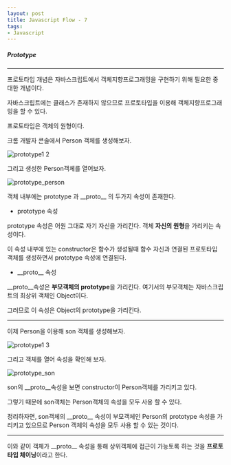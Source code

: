 ```yaml
---
layout: post
title: Javascript Flow - 7
tags:
- Javascript
---
```




##### Prototype

---

프로토타입 개념은 자바스크립트에서 객체지향프로그래밍을 구현하기 위해 필요한 중대한 개념이다.

자바스크립트에는 클래스가 존재하지 않으므로 프로토타입을 이용해 객체지향프로그래밍을 할 수 있다.



프로토타입은 객체의 원형이다. 

크롬 개발자 콘솔에서 Person 객체를 생성해보자.

![prototype1 2](https://user-images.githubusercontent.com/28145780/44890546-ad681c80-ad15-11e8-8118-38024a339d92.png)

그리고 생성한 Person객체를 열어보자.

![prototype_person](https://user-images.githubusercontent.com/28145780/44890463-58c4a180-ad15-11e8-930b-caf4ffb80a94.png)

객체 내부에는 prototype 과 \_\_proto\__ 의 두가지 속성이 존재한다.

* prototype 속성

prototype 속성은 어원 그대로 자기 자신을 가리킨다. 객체 **자신의 원형**을 가리키는 속성이다.

이 속성 내부에 있는 constructor은 함수가 생성될때 함수 자신과 연결된 프로토타입 객체를 생성하면서 prototype 속성에 연결된다.

* \_\_proto\__ 속성

 \_\_proto\__속성은 **부모객체의 prototype**을 가리킨다. 여기서의 부모객체는 자바스크립트의 최상위 객체인 Object이다. 

그러므로 이 속성은 Object의 prototype을 가리킨다.





---

이제 Person을 이용해 son 객체를 생성해보자.

![prototype1 3](https://user-images.githubusercontent.com/28145780/44890570-c4a70a00-ad15-11e8-9c56-75193e63e212.png)

그리고 객체를 열어 속성을 확인해 보자.

![prototype_son](https://user-images.githubusercontent.com/28145780/44890593-d7b9da00-ad15-11e8-8bf9-d8f6c9e8bdf1.png)

son의  \_\_proto\__속성을 보면  constructor이 Person객체를 가리키고 있다.

그렇기 때문에 son객체는 Person객체의 속성을 모두 사용 할 수 있다.

정리하자면, son객체의 \_\_proto\__ 속성이 부모객체인 Person의 prototype 속성을 가리키고 있으므로 Person 객체의 속성을 모두 사용 할 수 있는 것이다.



---

이와 같이 객체가  \_\_proto\__ 속성을 통해 상위객체에 접근이 가능토록 하는 것을 **프로토타입 체이닝**이라고 한다.

